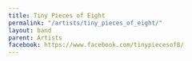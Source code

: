 ```yaml
---
title: Tiny Pieces of Eight
permalink: "/artists/tiny_pieces_of_eight/"
layout: band
parent: Artists
facebook: https://www.facebook.com/tinypiecesof8/
---
```


